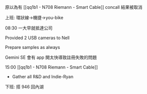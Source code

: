 
原以為有 [[qq1b1 - N708 Riemann - Smart Cable]] concall 結果被取消

上班: 環狀線→機捷→you-bike

08:30 一大早就抵達公司

Provided 2 USB cameras to Nell

Prepare samples as always

Gemini SE 會有 app 開太快導致註冊失敗的問題

15:00 [[qq1b1 - N708 Riemann - Smart Cable]]
- Gather all R&D and Indie-Ryan

下班: 搭 946 回內湖
